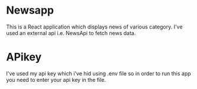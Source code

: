 # Newsapp
This is a React application which displays news of various category. I've used an external api i.e. NewsApi to fetch news data. 

# APikey
I've used my api key which i've hid using .env file so in order to run this app you need to enter your api key in the file.
